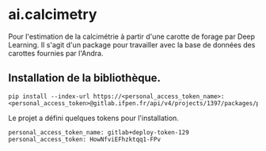 # ai.calcimetry

Pour l'estimation de la calcimétrie à partir d'une carotte de forage par Deep
Learning.
Il s'agit d'un package pour travailler avec la base de données des carottes 
fournies par l'Andra.

## Installation de la bibliothèque.

```
pip install --index-url https://<personal_access_token_name>:<personal_access_token>@gitlab.ifpen.fr/api/v4/projects/1397/packages/pypi/simple
```

Le projet a défini quelques tokens pour l'installation.
```
personal_access_token_name: gitlab+deploy-token-129
personal_access_token: HowNfviEFhzktqq1-FPv
```

